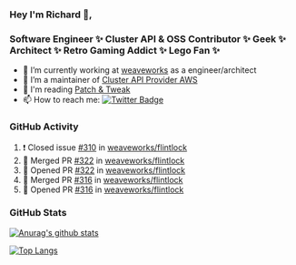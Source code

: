 ### Hey I'm Richard 👋, 

<h3 align="left">Software Engineer ✨ Cluster API & OSS Contributor ✨ Geek ✨ Architect ✨ Retro Gaming Addict ✨ Lego Fan ✨</h3>

- 🔭 I’m currently working at [weaveworks](https://github.com/weaveworks) as a engineer/architect
- 👯 I’m a maintainer of [Cluster API Provider AWS](https://github.com/kubernetes-sigs/cluster-api-provider-aws)
- 💬 I'm reading [Patch & Tweak](https://bjooks.com/products/patch-tweak-exploring-modular-synthesis)
- 📫 How to reach me: [![Twitter Badge](https://img.shields.io/badge/-@fruit_case-00acee?style=flat&logo=Twitter&logoColor=white)](https://twitter.com/intent/follow?screen_name=fruit_case "Follow on Twitter")

### GitHub Activity 

<!--START_SECTION:activity-->
1. ❗️ Closed issue [#310](https://github.com/weaveworks/flintlock/issues/310) in [weaveworks/flintlock](https://github.com/weaveworks/flintlock)
2. 🎉 Merged PR [#322](https://github.com/weaveworks/flintlock/pull/322) in [weaveworks/flintlock](https://github.com/weaveworks/flintlock)
3. 💪 Opened PR [#322](https://github.com/weaveworks/flintlock/pull/322) in [weaveworks/flintlock](https://github.com/weaveworks/flintlock)
4. 🎉 Merged PR [#316](https://github.com/weaveworks/flintlock/pull/316) in [weaveworks/flintlock](https://github.com/weaveworks/flintlock)
5. 💪 Opened PR [#316](https://github.com/weaveworks/flintlock/pull/316) in [weaveworks/flintlock](https://github.com/weaveworks/flintlock)
<!--END_SECTION:activity-->

### GitHub Stats

[![Anurag's github stats](https://github-readme-stats.vercel.app/api?username=richardcase&count_private=true&show_icons=true)](https://github.com/anuraghazra/github-readme-stats)

[![Top Langs](https://github-readme-stats.vercel.app/api/top-langs/?username=richardcase&hide=html&layout=compact)](https://github.com/anuraghazra/github-readme-stats)
